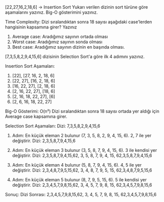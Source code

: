 [22,27,16,2,18,6] -> Insertion Sort
Yukarı verilen dizinin sort türüne göre aşamalarını yazınız.
Big-O gösterimini yazınız.

Time Complexity: Dizi sıralandıktan sonra 18 sayısı aşağıdaki case'lerden hangisinin kapsamına girer? Yazınız
1.	Average case: Aradığımız sayının ortada olması
2.	Worst case: Aradığımız sayının sonda olması
3.	Best case: Aradığımız sayının dizinin en başında olması.

[7,3,5,8,2,9,4,15,6] dizisinin Selection Sort'a göre ilk 4 adımını yazınız.

Insertion Sort Aşamaları:
1.	[22], [27, 16, 2, 18, 6]
2.	[22, 27], [16, 2, 18, 6]
3.	[16, 22, 27], [2, 18, 6]
4.	[2, 16, 22, 27], [18, 6]
5.	[2, 16, 18, 22, 27], [6]
6.	[2, 6, 16, 18, 22, 27]

Big-O Gösterimi: O(n²)
Dizi sıralandıktan sonra 18 sayısı ortada yer aldığı için Average case kapsamına girer.

Selection Sort Aşamaları:
Dizi: 7,3,5,8,2,9,4,15,6

1. Adım:
En küçük eleman 2 bulunur (7, 3, 5, 8, 2, 9, 4, 15, 6).
2, 7 ile yer değiştirir.
Dizi: 2,3,5,8,7,9,4,15,6

 2. Adım:
En küçük eleman 3 bulunur (3, 5, 8, 7, 9, 4, 15, 6).
3 ile kendisi yer değiştirir.
Dizi: 2,3,5,8,7,9,4,15,62, 3, 5, 8, 7, 9, 4, 15, 62,3,5,8,7,9,4,15,6
 3. Adım:
En küçük eleman 4 bulunur (5, 8, 7, 9, 4, 15, 6).
4, 5 ile yer değiştirir.
Dizi: 2,3,4,8,7,9,5,15,62, 3, 4, 8, 7, 9, 5, 15, 62,3,4,8,7,9,5,15,6
  4. Adım:
En küçük eleman 5 bulunur (8, 7, 9, 5, 15, 6).
5 ile kendisi yer değiştirir.
Dizi: 2,3,4,5,7,9,8,15,62, 3, 4, 5, 7, 9, 8, 15, 62,3,4,5,7,9,8,15,6

Sonuç:
Dizi Sonrası: 2,3,4,5,7,9,8,15,62, 3, 4, 5, 7, 9, 8, 15, 62,3,4,5,7,9,8,15,6